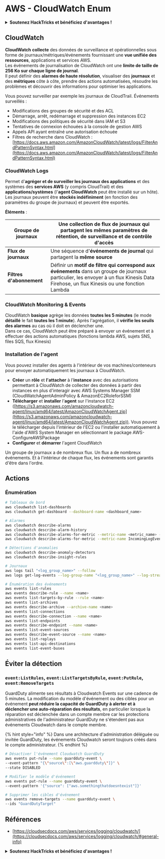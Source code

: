 # AWS - CloudWatch Enum

<details>

<summary><strong>Soutenez HackTricks et bénéficiez d'avantages !</strong></summary>

* Si vous souhaitez voir votre **entreprise annoncée dans HackTricks** ou si vous souhaitez accéder à la **dernière version de PEASS ou télécharger HackTricks en PDF**, consultez les [**PLANS D'ABONNEMENT**](https://github.com/sponsors/carlospolop) !
* Obtenez le [**swag officiel PEASS & HackTricks**](https://peass.creator-spring.com)
* Découvrez [**The PEASS Family**](https://opensea.io/collection/the-peass-family), notre collection d'[**NFTs**](https://opensea.io/collection/the-peass-family) exclusifs
* **Rejoignez** 💬 [**le groupe Discord**](https://discord.gg/hRep4RUj7f) ou le [**groupe Telegram**](https://t.me/peass) ou **suivez** moi sur **Twitter** 🐦 [**@carlospolopm**](https://twitter.com/carlospolopm).
* **Partagez vos astuces de piratage en soumettant des PR aux** [**HackTricks**](https://github.com/carlospolop/hacktricks) et [**HackTricks Cloud**](https://github.com/carlospolop/hacktricks-cloud) github repos.

</details>

## CloudWatch

**CloudWatch** **collecte** des données de surveillance et opérationnelles sous forme de journaux/métriques/événements fournissant une **vue unifiée des ressources**, applications et services AWS.\
Les événements de journalisation de CloudWatch ont une **limite de taille de 256 Ko sur chaque ligne de journal**.\
Il peut définir des **alarmes de haute résolution**, visualiser des **journaux** et des **métriques** côte à côte, prendre des actions automatisées, résoudre les problèmes et découvrir des informations pour optimiser les applications.

Vous pouvez surveiller par exemple les journaux de CloudTrail. Événements surveillés :

* Modifications des groupes de sécurité et des ACL
* Démarrage, arrêt, redémarrage et suppression des instances EC2
* Modifications des politiques de sécurité dans IAM et S3
* Tentatives de connexion échouées à la console de gestion AWS
* Appels API ayant entraîné une autorisation échouée
* Filtres de recherche dans CloudWatch : [https://docs.aws.amazon.com/AmazonCloudWatch/latest/logs/FilterAndPatternSyntax.html](https://docs.aws.amazon.com/AmazonCloudWatch/latest/logs/FilterAndPatternSyntax.html)

### CloudWatch Logs <a href="#cloudwatch-logs" id="cloudwatch-logs"></a>

Permet d'**agréger et de surveiller les journaux des applications** et des systèmes des **services AWS** (y compris CloudTrail) et des **applications/systèmes** (l'**agent CloudWatch** peut être installé sur un hôte). Les journaux peuvent être **stockés indéfiniment** (en fonction des paramètres du groupe de journaux) et peuvent être exportés.

**Éléments** :

| **Groupe de journaux** | Une **collection de flux de journaux** qui partagent les mêmes paramètres de rétention, de surveillance et de contrôle d'accès |
| ------------------------ | ---------------------------------------------------------------------------------------------------------------------------------------------------------- |
| **Flux de journaux** | Une séquence d'**événements de journal** qui partagent la **même source** |
| **Filtres d'abonnement** | Définir un **motif de filtre qui correspond aux événements** dans un groupe de journaux particulier, les envoyer à un flux Kinesis Data Firehose, un flux Kinesis ou une fonction Lambda |

### CloudWatch Monitoring & Events

CloudWatch **basique** agrège les données **toutes les 5 minutes** (le mode **détaillé** le fait **toutes les 1 minute**). Après l'agrégation, il **vérifie les seuils des alarmes** au cas où il doit en déclencher une.\
Dans ce cas, CloudWatch peut être préparé à envoyer un événement et à effectuer des actions automatiques (fonctions lambda AWS, sujets SNS, files SQS, flux Kinesis)

### Installation de l'agent

Vous pouvez installer des agents à l'intérieur de vos machines/conteneurs pour envoyer automatiquement les journaux à CloudWatch.

* **Créer** un **rôle** et **l'attacher** à l'**instance** avec des autorisations permettant à CloudWatch de collecter des données à partir des instances en plus d'interagir avec AWS Systems Manager SSM (CloudWatchAgentAdminPolicy & AmazonEC2RoleforSSM)
* **Télécharger** et **installer** l'**agent** sur l'instance EC2 ([https://s3.amazonaws.com/amazoncloudwatch-agent/linux/amd64/latest/AmazonCloudWatchAgent.zip](https://s3.amazonaws.com/amazoncloudwatch-agent/linux/amd64/latest/AmazonCloudWatchAgent.zip)). Vous pouvez le télécharger depuis l'intérieur de l'EC2 ou l'installer automatiquement à l'aide d'AWS System Manager en sélectionnant le package AWS-ConfigureAWSPackage
* **Configurer** et **démarrer** l'agent CloudWatch

Un groupe de journaux a de nombreux flux. Un flux a de nombreux événements. Et à l'intérieur de chaque flux, les événements sont garantis d'être dans l'ordre.

## Actions

### Énumération

```bash
# Tableaux de bord
aws cloudwatch list-dashboards
aws cloudwatch get-dashboard --dashboard-name <dashboard_name>

# Alarmes
aws cloudwatch describe-alarms
aws cloudwatch describe-alarm-history
aws cloudwatch describe-alarms-for-metric --metric-name <metric_name> --namespace <namespace>
aws cloudwatch describe-alarms-for-metric --metric-name IncomingLogEvents --namespace AWS/Logs

# Détections d'anomalies
aws cloudwatch describe-anomaly-detectors
aws cloudwatch describe-insight-rules

# Journaux
aws logs tail "<log_group_name>" --follow
aws logs get-log-events --log-group-name "<log_group_name>" --log-stream-name "<log_stream_name>" --output text > <output_file>

# Énumération des événements
aws events list-rules
aws events describe-rule --name <name>
aws events list-targets-by-rule --rule <name>
aws events list-archives
aws events describe-archive --archive-name <name>
aws events list-connections
aws events describe-connection --name <name>
aws events list-endpoints
aws events describe-endpoint --name <name>
aws events list-event-sources
aws events describe-event-source --name <name>
aws events list-replays
aws events list-api-destinations
aws events list-event-buses
```

## Éviter la détection

### `event:ListRules`, `event:ListTargetsByRule`, `event:PutRule`, `event:RemoveTargets`

GuardDuty alimente ses résultats à Cloudwatch Events sur une cadence de 5 minutes. La modification du modèle d'événement ou des cibles pour un événement **peut réduire la capacité de GuardDuty à alerter et à déclencher une auto-réparation des résultats**, en particulier lorsque la réparation est déclenchée dans un compte membre car les protections administratives de l'administrateur GuardDuty ne s'étendent pas aux événements Cloudwatch dans le compte membre.

{% hint style="info" %}
Dans une architecture d'administration déléguée ou invitée GuardDuty, les événements Cloudwatch seront toujours créés dans le compte administrateur.
{% endhint %}

```bash
# Désactiver l'événement Cloudwatch GuardDuty
aws events put-rule --name guardduty-event \
--event-pattern "{\"source\":[\"aws.guardduty\"]}" \
--state DISABLED

# Modifier le modèle d'événement
aws events put-rule --name guardduty-event \
--event-pattern '{"source": ["aws.somethingthatdoesntexist"]}'

# Supprimer les cibles d'événement
aws events remove-targets --name guardduty-event \
--ids "GuardDutyTarget"
```

## Références

* [https://cloudsecdocs.com/aws/services/logging/cloudwatch/](https://cloudsecdocs.com/aws/services/logging/cloudwatch/#general-info)

<details>

<summary><strong>Soutenez HackTricks et bénéficiez d'avantages !</strong></summary>

* Si vous souhaitez voir votre **entreprise annoncée dans HackTricks** ou si vous souhaitez accéder à la **dernière version de PEASS ou télécharger HackTricks en PDF**, consultez les [**PLANS D'ABONNEMENT**](https://github.com/sponsors/carlospolop) !
* Obtenez le [**swag